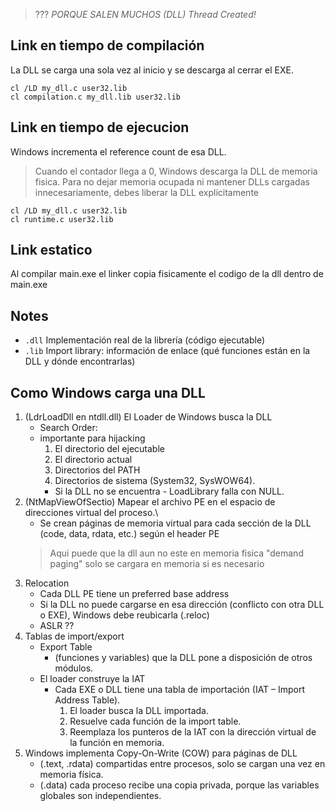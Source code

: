 > ??? *PORQUE SALEN MUCHOS (DLL) Thread Created!*

## Link en tiempo de compilación
La DLL se carga una sola vez al inicio y se descarga al cerrar el EXE.
```
cl /LD my_dll.c user32.lib
cl compilation.c my_dll.lib user32.lib
```

## Link en tiempo de ejecucion
Windows incrementa el reference count de esa DLL. 
> Cuando el contador llega a 0, Windows descarga la DLL de memoria fisica.
Para no dejar memoria ocupada ni mantener DLLs cargadas innecesariamente, debes liberar la DLL explícitamente
```
cl /LD my_dll.c user32.lib
cl runtime.c user32.lib
```

## Link estatico
Al compilar main.exe el linker copia fisicamente el codigo de la dll dentro de main.exe


## Notes

- ``.dll`` Implementación real de la librería (código ejecutable)
- ``.lib`` Import library: información de enlace (qué funciones están en la DLL y dónde encontrarlas)

## Como Windows carga una DLL

1. (LdrLoadDll en ntdll.dll) El Loader de Windows busca la DLL
    - Search Order:
    - importante para hijacking
        1. El directorio del ejecutable
        2. El directorio actual
        3. Directorios del PATH
        4. Directorios de sistema (System32, SysWOW64).
        - Si la DLL no se encuentra - LoadLibrary falla con NULL.
2. (NtMapViewOfSectio) Mapear el archivo PE en el espacio de direcciones virtual del proceso.\
    - Se crean páginas de memoria virtual para cada sección de la DLL (code, data, rdata, etc.) según el header PE
    > Aqui puede que la dll aun no este en memoria fisica "demand paging" solo se cargara en memoria si es necesario
3. Relocation
    - Cada DLL PE tiene un preferred base address
    - Si la DLL no puede cargarse en esa dirección (conflicto con otra DLL o EXE), Windows debe reubicarla (.reloc)
    - ASLR ??
4. Tablas de import/export
    - Export Table
        - (funciones y variables) que la DLL pone a disposición de otros módulos.
    - El loader construye la IAT
        - Cada EXE o DLL tiene una tabla de importación (IAT – Import Address Table).
            1. El loader busca la DLL importada.
            2. Resuelve cada función de la import table.
            3. Reemplaza los punteros de la IAT con la dirección virtual de la función en memoria.
5. Windows implementa Copy-On-Write (COW) para páginas de DLL
    - (.text, .rdata) compartidas entre procesos, solo se cargan una vez en memoria física.
    - (.data) cada proceso recibe una copia privada, porque las variables globales son independientes.